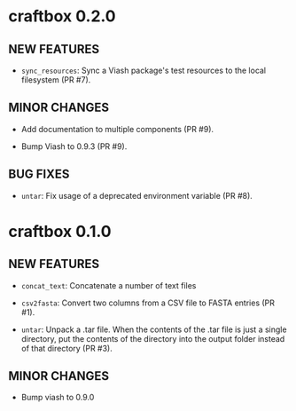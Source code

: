 # craftbox 0.2.0

## NEW FEATURES

* `sync_resources`: Sync a Viash package's test resources to the local filesystem (PR #7).

## MINOR CHANGES

* Add documentation to multiple components (PR #9).

* Bump Viash to 0.9.3 (PR #9).

## BUG FIXES

* `untar`: Fix usage of a deprecated environment variable (PR #8).

# craftbox 0.1.0

## NEW FEATURES

* `concat_text`: Concatenate a number of text files

* `csv2fasta`: Convert two columns from a CSV file to FASTA entries (PR #1).

* `untar`: Unpack a .tar file. When the contents of the .tar file is just a single directory,
   put the contents of the directory into the output folder instead of that directory (PR #3).

## MINOR CHANGES

* Bump viash to 0.9.0
